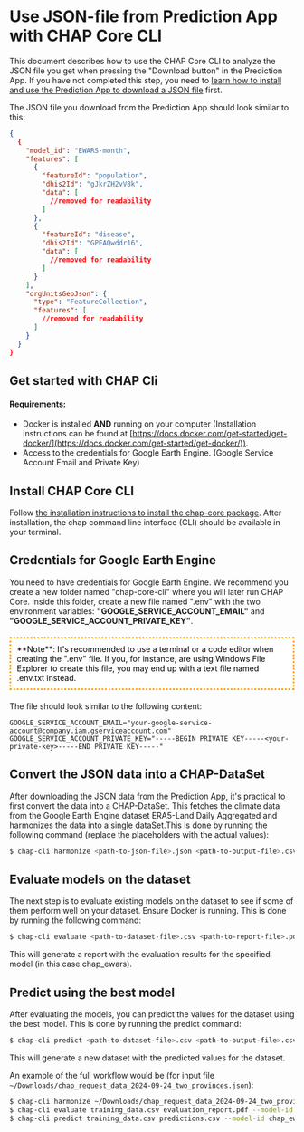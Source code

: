 # Use JSON-file from Prediction App with CHAP Core CLI

This document describes how to use the CHAP Core CLI to analyze the JSON file you get when pressing the "Download button" in the Prediction App. If you have not completed this step, you need to [learn how to install and use the Prediction App to download a JSON file](../prediction-app/prediction-app) first. 

The JSON file you download from the Prediction App should look similar to this:

```json
{
  {
    "model_id": "EWARS-month",
    "features": [
      {
        "featureId": "population",
        "dhis2Id": "gJkrZH2vV8k",
        "data": [
          //removed for readability
        ]
      },
      {
        "featureId": "disease",
        "dhis2Id": "GPEAQwddr16",
        "data": [
          //removed for readability
        ]
      }
    ],
    "orgUnitsGeoJson": {
      "type": "FeatureCollection",
      "features": [
        //removed for readability
      ]
    }
  }
}
```

## Get started with CHAP Cli

#### Requirements:
- Docker is installed **AND** running on your computer (Installation instructions can be found at [https://docs.docker.com/get-started/get-docker/](https://docs.docker.com/get-started/get-docker/)).
- Access to the credentials for Google Earth Engine. (Google Service Account Email and Private Key)

## Install CHAP Core CLI

Follow [the installation instructions to install the chap-core package](../installation/installation).
After installation, the chap command line interface (CLI) should be available in your terminal.

## Credentials for Google Earth Engine

You need to have credentials for Google Earth Engine. We recommend you create a new folder named "chap-core-cli" where you will later run CHAP Core. Inside
this folder, create a new file named ".env" with the two environment variables: **"GOOGLE_SERVICE_ACCOUNT_EMAIL"** and **"GOOGLE_SERVICE_ACCOUNT_PRIVATE_KEY"**.

<div style="border-radius: 1px; border-style: dotted; border-color: orange; padding: 10px; color : black; background-color: white; margin-top: 20px; margin-bottom: 20px">
**Note**: It's recommended to use a terminal or a code editor when creating the ".env" file. If you, for instance, are using Windows File Explorer to create this file, you may end up with a text file named .env.txt instead.

</div>

The file should look similar to the following content:

    GOOGLE_SERVICE_ACCOUNT_EMAIL="your-google-service-account@company.iam.gserviceaccount.com"
    GOOGLE_SERVICE_ACCOUNT_PRIVATE_KEY="-----BEGIN PRIVATE KEY-----<your-private-key>-----END PRIVATE KEY-----"

Convert the JSON data into a CHAP-DataSet
-----------------------------------------
After downloading the JSON data from the Prediction App, it's practical to first convert the data into a CHAP-DataSet. This
fetches the climate data from the Google Earth Engine dataset ERA5-Land Daily Aggregated and harmonizes the data into a single dataSet.This is done by running the following command (replace the placeholders with the actual values):

```bash
$ chap-cli harmonize <path-to-json-file>.json <path-to-output-file>.csv
```

## Evaluate models on the dataset
The next step is to evaluate existing models on the dataset to see if some of them perform well on your dataset. Ensure Docker is running.
This is done by running the following command:

```bash
$ chap-cli evaluate <path-to-dataset-file>.csv <path-to-report-file>.pdf --model-id chap_ewars_monthly
```

This will generate a report with the evaluation results for the specified model (in this case chap_ewars).

## Predict using the best model
After evaluating the models, you can predict the values for the dataset using the best model. This is done by running the
predict command:

```bash
$ chap-cli predict <path-to-dataset-file>.csv <path-to-output-file>.csv --model-id chap_ewars_monthly --do-summary
```

This will generate a new dataset with the predicted values for the dataset.

An example of the full workflow would be (for input file `~/Downloads/chap_request_data_2024-09-24_two_provinces.json`):

```bash
$ chap-cli harmonize ~/Downloads/chap_request_data_2024-09-24_two_provinces.json training_data.csv
$ chap-cli evaluate training_data.csv evaluation_report.pdf --model-id chap_ewars_monthly
$ chap-cli predict training_data.csv predictions.csv --model-id chap_ewars_monthly --do-summary
```
